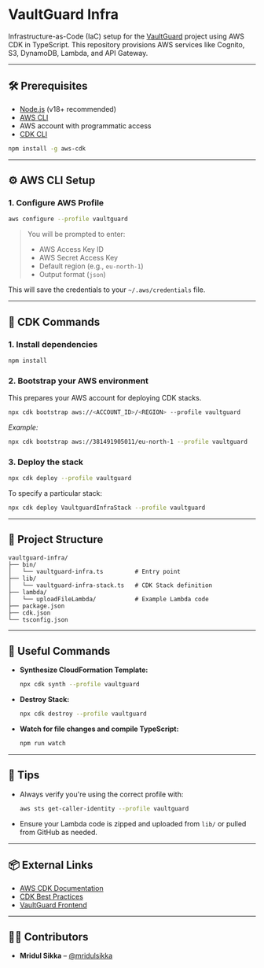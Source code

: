 # VaultGuard Infra

Infrastructure-as-Code (IaC) setup for the [VaultGuard](https://github.com/your-org/vaultguard) project using AWS CDK in TypeScript. This repository provisions AWS services like Cognito, S3, DynamoDB, Lambda, and API Gateway.

---

## 🛠️ Prerequisites

- [Node.js](https://nodejs.org/) (v18+ recommended)
- [AWS CLI](https://docs.aws.amazon.com/cli/latest/userguide/install-cliv2.html)
- AWS account with programmatic access
- [CDK CLI](https://docs.aws.amazon.com/cdk/latest/guide/cli.html)

```bash
npm install -g aws-cdk
```

---

## ⚙️ AWS CLI Setup

### 1. Configure AWS Profile

```bash
aws configure --profile vaultguard
```

> You will be prompted to enter:
> - AWS Access Key ID
> - AWS Secret Access Key
> - Default region (e.g., `eu-north-1`)
> - Output format (`json`)

This will save the credentials to your `~/.aws/credentials` file.

---

## 🚀 CDK Commands

### 1. Install dependencies

```bash
npm install
```

### 2. Bootstrap your AWS environment

This prepares your AWS account for deploying CDK stacks.

```bash
npx cdk bootstrap aws://<ACCOUNT_ID>/<REGION> --profile vaultguard
```

_Example:_

```bash
npx cdk bootstrap aws://381491905011/eu-north-1 --profile vaultguard
```

### 3. Deploy the stack

```bash
npx cdk deploy --profile vaultguard
```

To specify a particular stack:

```bash
npx cdk deploy VaultguardInfraStack --profile vaultguard
```

---

## 🧱 Project Structure

```
vaultguard-infra/
├── bin/
│   └── vaultguard-infra.ts         # Entry point
├── lib/
│   └── vaultguard-infra-stack.ts   # CDK Stack definition
├── lambda/
│   └── uploadFileLambda/           # Example Lambda code
├── package.json
├── cdk.json
└── tsconfig.json
```

---

## 🧪 Useful Commands

- **Synthesize CloudFormation Template:**
  ```bash
  npx cdk synth --profile vaultguard
  ```

- **Destroy Stack:**
  ```bash
  npx cdk destroy --profile vaultguard
  ```

- **Watch for file changes and compile TypeScript:**
  ```bash
  npm run watch
  ```

---

## 🧠 Tips

- Always verify you're using the correct profile with:
  ```bash
  aws sts get-caller-identity --profile vaultguard
  ```

- Ensure your Lambda code is zipped and uploaded from `lib/` or pulled from GitHub as needed.

---

## 📦 External Links

- [AWS CDK Documentation](https://docs.aws.amazon.com/cdk/)
- [CDK Best Practices](https://docs.aws.amazon.com/cdk/latest/guide/best-practices.html)
- [VaultGuard Frontend](https://github.com/mridulsikka141090/vaultguard)

---

## 👨‍💻 Contributors

- **Mridul Sikka** – [@mridulsikka](https://github.com/mridulsikka)
